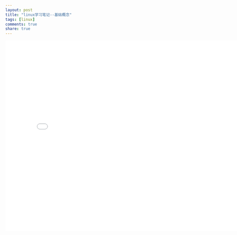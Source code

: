 ```yaml
---
layout: post
title: "linux学习笔记--基础概念"
tags: [linux]
comments: true
share: true
---
```



<iframe width="800" height="600" src="/assets/linux-base-note/base.swf" frameborder="0"> </iframe>
